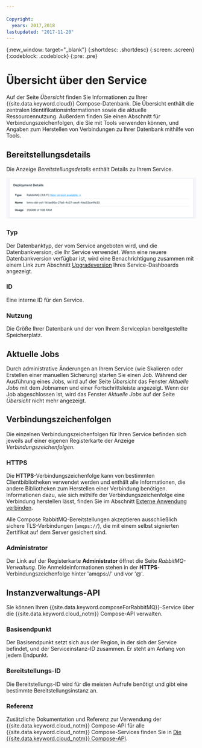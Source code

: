 ```yaml
---

Copyright:
  years: 2017,2018
lastupdated: "2017-11-20"
---
```


{:new_window: target="_blank"}
{:shortdesc: .shortdesc}
{:screen: .screen}
{:codeblock: .codeblock}
{:pre: .pre}

# Übersicht über den Service

Auf der Seite _Übersicht_ finden Sie Informationen zu Ihrer {{site.data.keyword.cloud}} Compose-Datenbank. Die Übersicht enthält die zentralen Identifikationsinformationen sowie die aktuelle Ressourcennutzung. Außerdem finden Sie einen Abschnitt für Verbindungszeichenfolgen, die Sie mit Tools verwenden können, und Angaben zum Herstellen von Verbindungen zu Ihrer Datenbank mithilfe von Tools.

## Bereitstellungsdetails

Die Anzeige _Bereitstellungsdetails_ enthält Details zu Ihrem Service.

![Bereitstellungsdetails](./images/rabbitmq-deployment-details.png "Ansicht der Anzeige 'Bereitstellungsdetails'")

### Typ

Der Datenbanktyp, der vom Service angeboten wird, und die Datenbankversion, die Ihr Service verwendet. Wenn eine neuere Datenbankversion verfügbar ist, wird eine Benachrichtigung zusammen mit einem Link zum Abschnitt [Upgradeversion](/docs/services/ComposeForRabbitMQ/dashboard-settings.html#upgrade-version) Ihres Service-Dashboards angezeigt.

### ID

Eine interne ID für den Service.

### Nutzung

Die Größe Ihrer Datenbank und der von Ihrem Serviceplan bereitgestellte Speicherplatz.

## Aktuelle Jobs

Durch administrative Änderungen an Ihrem Service (wie Skalieren oder Erstellen einer manuellen Sicherung) starten Sie einen Job. Während der Ausführung eines Jobs, wird auf der Seite _Übersicht_ das Fenster _Aktuelle Jobs_ mit dem Jobnamen und einer Fortschrittsleiste angezeigt. Wenn der Job abgeschlossen ist, wird das Fenster _Aktuelle Jobs_ auf der Seite _Übersicht_ nicht mehr angezeigt.

## Verbindungszeichenfolgen

Die einzelnen Verbindungszeichenfolgen für Ihren Service befinden sich jeweils auf einer eigenen Registerkarte der Anzeige _Verbindungszeichenfolgen_.

### HTTPS

Die **HTTPS**-Verbindungszeichenfolge kann von bestimmten Clientbibliotheken verwendet werden und enthält alle Informationen, die andere Bibliotheken zum Herstellen einer Verbindung benötigen. Informationen dazu, wie sich mithilfe der Verbindungszeichenfolge eine Verbindung herstellen lässt, finden Sie im Abschnitt [Externe Anwendung verbinden](./connecting-external.html).

Alle Compose RabbitMQ-Bereitstellungen akzeptieren ausschließlich sichere TLS-Verbindungen (`amqps://`), die mit einem selbst signierten Zertifikat auf dem Server gesichert sind.

### Administrator

Der Link auf der Registerkarte **Administrator** öffnet die Seite _RabbitMQ-Verwaltung_. Die Anmeldeinformationen stehen in der **HTTPS**-Verbindungszeichenfolge hinter 'amqps://' und vor '@'.

## Instanzverwaltungs-API

Sie können Ihren {{site.data.keyword.composeForRabbitMQ}}-Service über die {{site.data.keyword.cloud_notm}} Compose-API verwalten.

### Basisendpunkt

Der Basisendpunkt setzt sich aus der Region, in der sich der Service befindet, und der Serviceinstanz-ID zusammen. Er steht am Anfang von jedem Endpunkt.

### Bereitstellungs-ID

Die Bereitstellungs-ID wird für die meisten Aufrufe benötigt und gibt eine bestimmte Bereitstellungsinstanz an.

### Referenz

Zusätzliche Dokumentation und Referenz zur Verwendung der {{site.data.keyword.cloud_notm}} Compose-API für alle {{site.data.keyword.cloud_notm}} Compose-Services finden Sie in [Die {{site.data.keyword.cloud_notm}} Compose-API](https://www.compose.com/articles/the-ibm-cloud-compose-api/).

